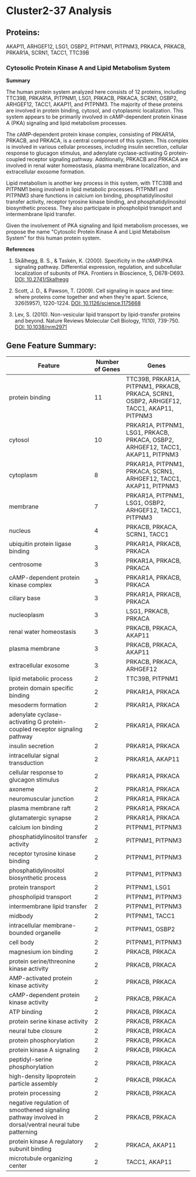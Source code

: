 # Cluster2-37 Analysis

## Proteins: 

AKAP11, ARHGEF12, LSG1, OSBP2, PITPNM1, PITPNM3, PRKACA, PRKACB, PRKAR1A, SCRN1, TACC1, TTC39B

### Cytosolic Protein Kinase A and Lipid Metabolism System

**Summary**

The human protein system analyzed here consists of 12 proteins, including TTC39B, PRKAR1A, PITPNM1, LSG1, PRKACB, PRKACA, SCRN1, OSBP2, ARHGEF12, TACC1, AKAP11, and PITPNM3. The majority of these proteins are involved in protein binding, cytosol, and cytoplasmic localization. This system appears to be primarily involved in cAMP-dependent protein kinase A (PKA) signaling and lipid metabolism processes.

The cAMP-dependent protein kinase complex, consisting of PRKAR1A, PRKACB, and PRKACA, is a central component of this system. This complex is involved in various cellular processes, including insulin secretion, cellular response to glucagon stimulus, and adenylate cyclase-activating G protein-coupled receptor signaling pathway. Additionally, PRKACB and PRKACA are involved in renal water homeostasis, plasma membrane localization, and extracellular exosome formation.

Lipid metabolism is another key process in this system, with TTC39B and PITPNM1 being involved in lipid metabolic processes. PITPNM1 and PITPNM3 share functions in calcium ion binding, phosphatidylinositol transfer activity, receptor tyrosine kinase binding, and phosphatidylinositol biosynthetic process. They also participate in phospholipid transport and intermembrane lipid transfer.

Given the involvement of PKA signaling and lipid metabolism processes, we propose the name "Cytosolic Protein Kinase A and Lipid Metabolism System" for this human protein system.

**References**

1. Skålhegg, B. S., & Taskén, K. (2000). Specificity in the cAMP/PKA signaling pathway. Differential expression, regulation, and subcellular localization of subunits of PKA. Frontiers in Bioscience, 5, D678-D693. [DOI: 10.2741/Skalhegg](https://doi.org/10.2741/Skalhegg)

2. Scott, J. D., & Pawson, T. (2009). Cell signaling in space and time: where proteins come together and when they’re apart. Science, 326(5957), 1220-1224. [DOI: 10.1126/science.1175668](https://doi.org/10.1126/science.1175668)

3. Lev, S. (2010). Non-vesicular lipid transport by lipid-transfer proteins and beyond. Nature Reviews Molecular Cell Biology, 11(10), 739-750. [DOI: 10.1038/nrm2971](https://doi.org/10.1038/nrm2971)

## Gene Feature Summary: 

| Feature | Number of Genes | Genes |
| --- | --- | --- |
| protein binding | 11 | TTC39B, PRKAR1A, PITPNM1, PRKACB, PRKACA, SCRN1, OSBP2, ARHGEF12, TACC1, AKAP11, PITPNM3 |
| cytosol | 10 | PRKAR1A, PITPNM1, LSG1, PRKACB, PRKACA, OSBP2, ARHGEF12, TACC1, AKAP11, PITPNM3 |
| cytoplasm | 8 | PRKAR1A, PITPNM1, PRKACA, SCRN1, ARHGEF12, TACC1, AKAP11, PITPNM3 |
| membrane | 7 | PRKAR1A, PITPNM1, LSG1, OSBP2, ARHGEF12, TACC1, PITPNM3 |
| nucleus | 4 | PRKACB, PRKACA, SCRN1, TACC1 |
| ubiquitin protein ligase binding | 3 | PRKAR1A, PRKACB, PRKACA |
| centrosome | 3 | PRKAR1A, PRKACB, PRKACA |
| cAMP-dependent protein kinase complex | 3 | PRKAR1A, PRKACB, PRKACA |
| ciliary base | 3 | PRKAR1A, PRKACB, PRKACA |
| nucleoplasm | 3 | LSG1, PRKACB, PRKACA |
| renal water homeostasis | 3 | PRKACB, PRKACA, AKAP11 |
| plasma membrane | 3 | PRKACB, PRKACA, AKAP11 |
| extracellular exosome | 3 | PRKACB, PRKACA, ARHGEF12 |
| lipid metabolic process | 2 | TTC39B, PITPNM1 |
| protein domain specific binding | 2 | PRKAR1A, PRKACA |
| mesoderm formation | 2 | PRKAR1A, PRKACA |
| adenylate cyclase-activating G protein-coupled receptor signaling pathway | 2 | PRKAR1A, PRKACA |
|  insulin secretion | 2 | PRKAR1A, PRKACA |
| intracellular signal transduction | 2 | PRKAR1A, AKAP11 |
| cellular response to glucagon stimulus | 2 | PRKAR1A, PRKACA |
| axoneme | 2 | PRKAR1A, PRKACA |
| neuromuscular junction | 2 | PRKAR1A, PRKACA |
| plasma membrane raft | 2 | PRKAR1A, PRKACA |
| glutamatergic synapse | 2 | PRKAR1A, PRKACA |
| calcium ion binding | 2 | PITPNM1, PITPNM3 |
| phosphatidylinositol transfer activity | 2 | PITPNM1, PITPNM3 |
| receptor tyrosine kinase binding | 2 | PITPNM1, PITPNM3 |
| phosphatidylinositol biosynthetic process | 2 | PITPNM1, PITPNM3 |
| protein transport | 2 | PITPNM1, LSG1 |
| phospholipid transport | 2 | PITPNM1, PITPNM3 |
| intermembrane lipid transfer | 2 | PITPNM1, PITPNM3 |
| midbody | 2 | PITPNM1, TACC1 |
| intracellular membrane-bounded organelle | 2 | PITPNM1, OSBP2 |
| cell body | 2 | PITPNM1, PITPNM3 |
| magnesium ion binding | 2 | PRKACB, PRKACA |
| protein serine/threonine kinase activity | 2 | PRKACB, PRKACA |
| AMP-activated protein kinase activity | 2 | PRKACB, PRKACA |
| cAMP-dependent protein kinase activity | 2 | PRKACB, PRKACA |
| ATP binding | 2 | PRKACB, PRKACA |
| protein serine kinase activity | 2 | PRKACB, PRKACA |
| neural tube closure | 2 | PRKACB, PRKACA |
| protein phosphorylation | 2 | PRKACB, PRKACA |
| protein kinase A signaling | 2 | PRKACB, PRKACA |
| peptidyl-serine phosphorylation | 2 | PRKACB, PRKACA |
| high-density lipoprotein particle assembly | 2 | PRKACB, PRKACA |
|  protein processing | 2 | PRKACB, PRKACA |
| negative regulation of smoothened signaling pathway involved in dorsal/ventral neural tube patterning | 2 | PRKACB, PRKACA |
| protein kinase A regulatory subunit binding | 2 | PRKACA, AKAP11 |
| microtubule organizing center | 2 | TACC1, AKAP11 |


